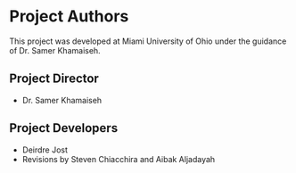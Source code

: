 # Project Authors
This project was developed at Miami University of Ohio under the guidance of Dr. Samer Khamaiseh.

## Project Director
- Dr. Samer Khamaiseh

## Project Developers
- Deirdre Jost
- Revisions by Steven Chiacchira and Aibak Aljadayah
